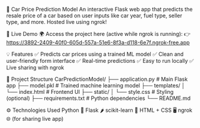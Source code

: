 🚗 Car Price Prediction Model
An interactive Flask web app that predicts the resale price of a car based on user inputs like car year, fuel type, seller type, and more. Hosted live using ngrok!

🔗 Live Demo
🌍 Access the project here (active while ngrok is running):
👉 https://3892-2409-40f0-605d-557a-51e6-8f3a-d118-6e7f.ngrok-free.app

💡 Features
✅ Predicts car prices using a trained ML model 
✅ Clean and user-friendly form interface
✅ Real-time predictions
✅ Easy to run locally
✅ Live sharing with ngrok

📁 Project Structure
CarPredictionModel/
├── application.py         # Main Flask app
├── model.pkl              # Trained machine learning model
├── templates/
│   └── index.html         # Frontend UI
├── static/
│   └── style.css          # Styling (optional)
├── requirements.txt       # Python dependencies
└── README.md

⚙️ Technologies Used
Python 🐍
Flask 🌶️
scikit-learn 🤖
HTML + CSS 🖥️
ngrok 🌐 (for sharing live app)

